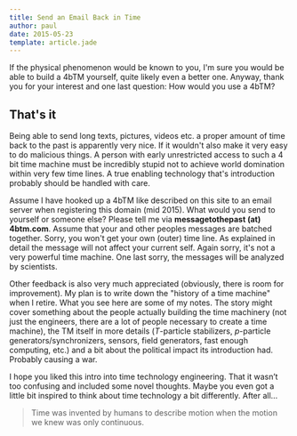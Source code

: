 ```yaml
---
title: Send an Email Back in Time
author: paul
date: 2015-05-23
template: article.jade
---
```



If the physical phenomenon would be known to you, I'm sure you would be able to build a 4bTM yourself, quite likely even a better one. Anyway, thank you for your interest and one last question: How would you use a 4bTM?

## That's it

Being able to send long texts, pictures, videos etc. a proper amount of time back to the past is apparently very nice. If it wouldn't also make it very easy to do malicious things. A person with early unrestricted access to such a 4 bit time machine must be incredibly stupid not to achieve world domination within very few time lines. A true enabling technology that's introduction probably should be handled with care.

Assume I have hooked up a 4bTM like described on this site to an email server when registering this domain (mid 2015). What would you send to yourself or someone else? Please tell me via __messagetothepast (at) 4btm.com__. Assume that your and other peoples messages are batched together. Sorry, you won't get your own (outer) time line. As explained in detail the message will not affect your current self. Again sorry, it's not a very powerful time machine. One last sorry, the messages will be analyzed by scientists.

Other feedback is also very much appreciated (obviously, there is room for improvement). My plan is to write down the "history of a time machine" when I retire. What you see here are some of my notes. The story might cover something about the people actually building the time machinery (not just the engineers, there are a lot of people necessary to create a time machine), the TM itself in more details (_T_-particle stabilizers, _p_-particle generators/synchronizers, sensors, field generators, fast enough computing, etc.) and a bit about the political impact its introduction had. Probably causing a war.

I hope you liked this intro into time technology engineering. That it wasn’t too confusing and included some novel thoughts. Maybe you even got a little bit inspired to think about time technology a bit differently. After all…

> Time was invented by humans to describe motion when the motion we knew was only continuous. 
